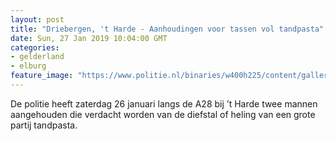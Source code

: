 ```yaml
---
layout: post
title: "Driebergen, 't Harde - Aanhoudingen voor tassen vol tandpasta"
date: Sun, 27 Jan 2019 10:04:00 GMT
categories: 
- gelderland 
- elburg 
feature_image: "https://www.politie.nl/binaries/w400h225/content/gallery/politie/stock-afbeeldingen/11-landelijke-eenheid/tandpastaa28.jpg"
---
```


De politie heeft zaterdag 26 januari langs de A28 bij ’t Harde twee mannen aangehouden die verdacht worden van de diefstal of heling van een grote partij tandpasta.
